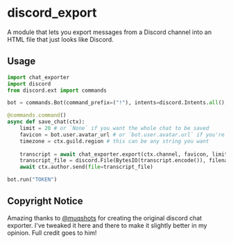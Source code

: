 # discord_export
A module that lets you export messages from a Discord channel into an HTML file that just looks like Discord.

## Usage
```py
import chat_exporter
import discord
from discord.ext import commands

bot = commands.Bot(command_prefix=("!"), intents=discord.Intents.all(), case_insensitive=True)

@commands.command()
async def save_chat(ctx):
    limit = 20 # or `None` if you want the whole chat to be saved
    favicon = bot.user.avatar_url # or `bot.user.avatar.url` if you're using discord.py>2.0
    timezone = ctx.guild.region # this can be any string you want
    
    transcript = await chat_exporter.export(ctx.channel, favicon, limit, timezone)
    transcript_file = discord.File(BytesIO(transcript.encode()), filename=f"{ctx.channel.name}-transcript.html")
    await ctx.author.send(file=transcript_file)

bot.run("TOKEN")
```

## Copyright Notice
Amazing thanks to [@muqshots](https://github.com/muqshots) for creating the original discord chat exporter. I've tweaked it here and there to make it slightly better in my opinion. Full credit goes to him!
